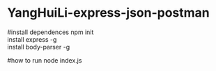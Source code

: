 # YangHuiLi-express-json-postman

#install dependences
 npm init<br>
 install express -g <br>
 install body-parser -g<br>

#how to run
 node index.js<br>
